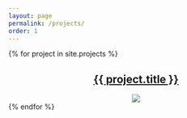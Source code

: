 ```yaml
---
layout: page
permalink: /projects/
order: 1
---
```


{% for project in site.projects %}
  <article>
    <center>
    <h1 class='pa2'><a href="{{ project.url }}">{{ project.title }}</a></h1>
    <div class='project'>
      <a href="{{ project.url }}"><img class='dim' src="{{ project.thumbnail }}" /></a>
    </div>
    </center>
  </article>
{% endfor %}
